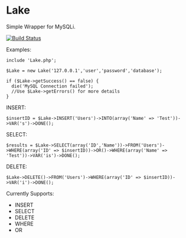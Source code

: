 # Lake

Simple Wrapper for MySQLi.

[![Build Status](https://travis-ci.org/Ne00n/Lake.svg?branch=master)](https://travis-ci.org/Ne00n/Lake)

Examples:

```
include 'Lake.php';

$Lake = new Lake('127.0.0.1','user','password','database');

if ($Lake->getSuccess() == false) {
  die('MySQL Connection failed');
  //Use $Lake->getErrors() for more details
}

```

INSERT:
```
$insertID = $Lake->INSERT('Users')->INTO(array('Name' => 'Test'))->VAR('s')->DONE();
```
SELECT:
```
$results = $Lake->SELECT(array('ID','Name'))->FROM('Users')->WHERE(array('ID' => $insertID))->OR()->WHERE(array('Name' => 'Test'))->VAR('is')->DONE();
```
DELETE:
```
$Lake->DELETE()->FROM('Users')->WHERE(array('ID' => $insertID))->VAR('i')->DONE();
```

Currently Supports:

- INSERT
- SELECT
- DELETE
- WHERE
- OR
